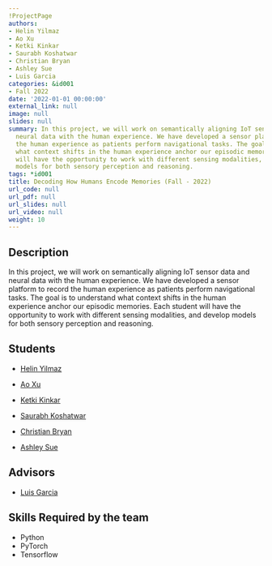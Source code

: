 ```yaml
---
!ProjectPage
authors:
- Helin Yilmaz
- Ao Xu
- Ketki Kinkar
- Saurabh Koshatwar
- Christian Bryan
- Ashley Sue
- Luis Garcia
categories: &id001
- Fall 2022
date: '2022-01-01 00:00:00'
external_link: null
image: null
slides: null
summary: In this project, we will work on semantically aligning IoT sensor data and
  neural data with the human experience. We have developed a sensor platform to record
  the human experience as patients perform navigational tasks. The goal is to understand
  what context shifts in the human experience anchor our episodic memories. Each student
  will have the opportunity to work with different sensing modalities, and develop
  models for both sensory perception and reasoning.
tags: *id001
title: Decoding How Humans Encode Memories (Fall - 2022)
url_code: null
url_pdf: null
url_slides: null
url_video: null
weight: 10
---
```

## Description

In this project, we will work on semantically aligning IoT sensor data and neural data with the human experience. We have developed a sensor platform to record the human experience as patients perform navigational tasks. The goal is to understand what context shifts in the human experience anchor our episodic memories. Each student will have the opportunity to work with different sensing modalities, and develop models for both sensory perception and reasoning.





## Students

* [Helin Yilmaz](../../../author/helin-yilmaz)

* [Ao Xu](../../../author/ao-xu)

* [Ketki Kinkar](../../../author/ketki-kinkar)

* [Saurabh Koshatwar](../../../author/saurabh-koshatwar)

* [Christian Bryan](../../../author/christian-bryan)

* [Ashley Sue](../../../author/ashley-sue)

## Advisors

* [Luis Garcia](../../../author/luis-garcia)

## Skills Required by the team


* Python
* PyTorch
* Tensorflow